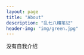 ```yaml
---
layout: page
title: "About"
description: "乱七八糟笔记" 
header-img: "img/green.jpg"
---
```


没有自我介绍





